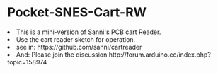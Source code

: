 # Pocket-SNES-Cart-RW

<li>This is a mini-version of Sanni's PCB cart Reader.</li>
<li>Use the cart reader sketch for operation.</li>
<li>see in: https://github.com/sanni/cartreader</li>
<li>And: Please join the discussion http://forum.arduino.cc/index.php?topic=158974</li>
